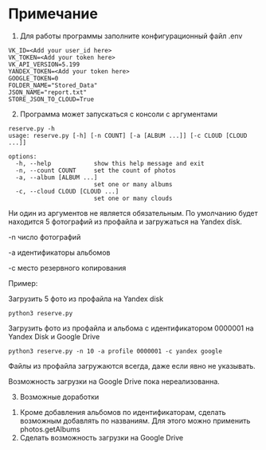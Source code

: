 # Примечание

1. Для работы программы заполните конфигурационный файл .env
   
```
VK_ID=<Add your user_id here>
VK_TOKEN=<Add your token here>
VK_API_VERSION=5.199
YANDEX_TOKEN=<Add your token here>
GOOGLE_TOKEN=0
FOLDER_NAME="Stored_Data"
JSON_NAME="report.txt"
STORE_JSON_TO_CLOUD=True
```
2. Программа может запускаться с консоли с аргументами
```
reserve.py -h
usage: reserve.py [-h] [-n COUNT] [-a [ALBUM ...]] [-c CLOUD [CLOUD ...]]

options:
  -h, --help            show this help message and exit
  -n, --count COUNT     set the count of photos
  -a, --album [ALBUM ...]
                        set one or many albums
  -c, --cloud CLOUD [CLOUD ...]
                        set one or many clouds
```
Ни один из аргументов не является обязательным. По умолчанию будет находится 5 фотографий из профайла и загружаться на Yandex disk.

-n число фотографий

-a идентификаторы альбомов

-с место резервного копирования


Пример:

Загрузить 5 фото из профайла на Yandex disk
```
python3 reserve.py
```

Загрузить фото из профайла и альбома с идентификатором 0000001 на Yandex Disk и Google Drive
```
python3 reserve.py -n 10 -a profile 0000001 -c yandex google
```

Файлы из профайла загружаются всегда, даже если явно не указывать.

Возможность загрузки на Google Drive пока нереализованна.

3. Возможные доработки

1) Кроме добавления альбомов по идентификаторам, сделать возможным добавлять по названиям. Для этого можно применить photos.getAlbums
2) Сделать возможность загрузки на Google Drive








